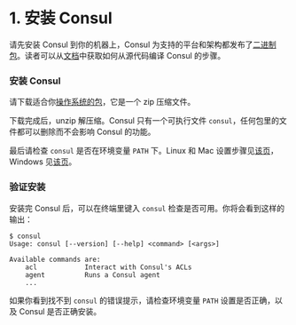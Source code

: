 # 1. 安装 Consul

请先安装 Consul 到你的机器上，Consul 为支持的平台和架构都发布了[二进制包](https://www.consul.io/downloads.html)。读者可以从[文档](https://www.consul.io/docs/install/index.html#compiling-from-source)中获取如何从源代码编译 Consul 的步骤。

### 安装 Consul

请下载适合你[操作系统的包](https://www.consul.io/downloads.html)，它是一个 zip 压缩文件。

下载完成后，unzip 解压缩。Consul 只有一个可执行文件 `consul`，任何包里的文件都可以删除而不会影响 Consul 的功能。

最后请检查 `consul` 是否在环境变量 `PATH` 下。Linux 和 Mac 设置步骤见[该页](https://stackoverflow.com/questions/14637979/how-to-permanently-set-path-on-linux)，Windows 见[该页](https://stackoverflow.com/questions/1618280/where-can-i-set-path-to-make-exe-on-windows)。

### 验证安装

安装完 Consul 后，可以在终端里键入 `consul` 检查是否可用。你将会看到这样的输出：

```text
$ consul
Usage: consul [--version] [--help] <command> [<args>]

Available commands are:
    acl            Interact with Consul's ACLs
    agent          Runs a Consul agent
    ...
```

如果你看到找不到 `consul` 的错误提示，请检查环境变量 `PATH` 设置是否正确，以及 Consul 是否正确安装。

